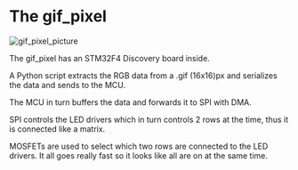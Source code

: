 # The gif_pixel

![gif_pixel_picture](https://github.com/akerlund/gif_pixel/blob/master/gif_pixel.jpg)

The gif_pixel has an STM32F4 Discovery board inside.

A Python script extracts the RGB data from a .gif (16x16)px and
serializes the data and sends to the MCU.

The MCU in turn buffers the data and forwards it to SPI with DMA.

SPI controls the LED drivers which in turn controls 2 rows at the time,
thus it is connected like a matrix.

MOSFETs are used to select which two rows are connected to the LED drivers.
It all goes really fast so it looks like all are on at the same time.
